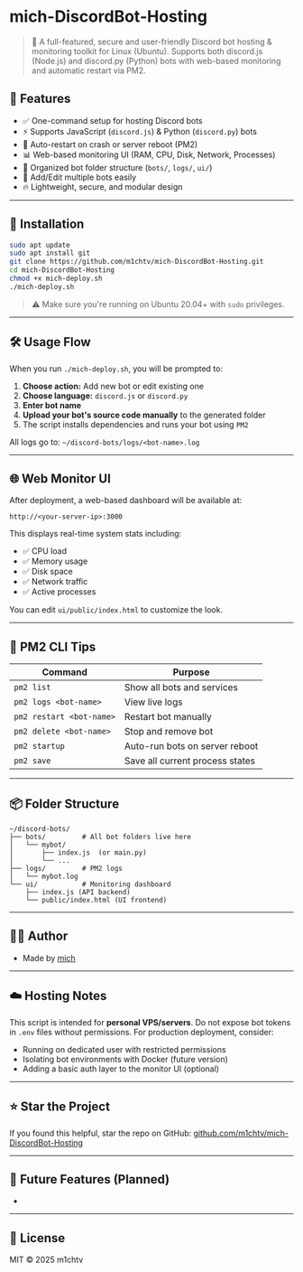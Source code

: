 # mich-DiscordBot-Hosting

> 🔐 A full-featured, secure and user-friendly Discord bot hosting & monitoring toolkit for Linux (Ubuntu). Supports both discord.js (Node.js) and discord.py (Python) bots with web-based monitoring and automatic restart via PM2.

## 🧰 Features

- ✅ One-command setup for hosting Discord bots
- ⚡ Supports JavaScript (`discord.js`) & Python (`discord.py`) bots
- 🔁 Auto-restart on crash or server reboot (PM2)
- 📊 Web-based monitoring UI (RAM, CPU, Disk, Network, Processes)
- 📂 Organized bot folder structure (`bots/`, `logs/`, `ui/`)
- 🧠 Add/Edit multiple bots easily
- 🔥 Lightweight, secure, and modular design

---

## 🚀 Installation

```bash
sudo apt update
sudo apt install git
git clone https://github.com/m1chtv/mich-DiscordBot-Hosting.git
cd mich-DiscordBot-Hosting
chmod +x mich-deploy.sh
./mich-deploy.sh
```

> ⚠️ Make sure you're running on Ubuntu 20.04+ with `sudo` privileges.

---

## 🛠 Usage Flow

When you run `./mich-deploy.sh`, you will be prompted to:

1. **Choose action:** Add new bot or edit existing one
2. **Choose language:** `discord.js` or `discord.py`
3. **Enter bot name**
4. **Upload your bot's source code manually** to the generated folder
5. The script installs dependencies and runs your bot using `PM2`

All logs go to: `~/discord-bots/logs/<bot-name>.log`

---

## 🌐 Web Monitor UI

After deployment, a web-based dashboard will be available at:

```
http://<your-server-ip>:3000
```

This displays real-time system stats including:

- ✅ CPU load
- ✅ Memory usage
- ✅ Disk space
- ✅ Network traffic
- ✅ Active processes

You can edit `ui/public/index.html` to customize the look.

---

## 🔄 PM2 CLI Tips

| Command                  | Purpose                         |
| ------------------------ | ------------------------------- |
| `pm2 list`               | Show all bots and services      |
| `pm2 logs <bot-name>`    | View live logs                  |
| `pm2 restart <bot-name>` | Restart bot manually            |
| `pm2 delete <bot-name>`  | Stop and remove bot             |
| `pm2 startup`            | Auto-run bots on server reboot  |
| `pm2 save`               | Save all current process states |

---

## 📦 Folder Structure

```
~/discord-bots/
├── bots/         # All bot folders live here
│   └── mybot/
│       ├── index.js  (or main.py)
│       └── ...
├── logs/         # PM2 logs
│   └── mybot.log
└── ui/           # Monitoring dashboard
    ├── index.js (API backend)
    └── public/index.html (UI frontend)
```

---

## 👨‍💻 Author

- Made by [mich](https://github.com/m1chtv)

---

## ☁️ Hosting Notes

This script is intended for **personal VPS/servers**. Do not expose bot tokens in `.env` files without permissions. For production deployment, consider:

- Running on dedicated user with restricted permissions
- Isolating bot environments with Docker (future version)
- Adding a basic auth layer to the monitor UI (optional)

---

## ⭐ Star the Project

If you found this helpful, star the repo on GitHub: [github.com/m1chtv/mich-DiscordBot-Hosting](https://github.com/m1chtv/mich-DiscordBot-Hosting)

---

## 🧩 Future Features (Planned)

-

---

## 🧠 License

MIT © 2025 m1chtv

